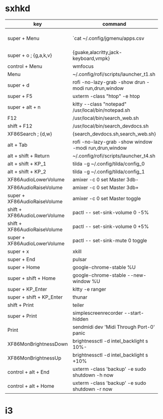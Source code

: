 # sxhkd

| key                          | command                                               |                 |
|------------------------------|-------------------------------------------------------|-----------------|
| super + Menu                 | `cat ~/.config/jgmenu/apps.csv | jgmenu --simple`     |                 |
| super + o ; {g,a,k,v}        | {guake,alacritty,jack-keyboard,vmpk}                  |                 |
| control + Menu               | wmfocus                                               |                 |
| Menu                         | ~/.config/rofi/scripts/launcher_t1.sh                 |                 |
| super + d                    | rofi -no-lazy-grab -show drun -modi run,drun,window   |                 |
| super + F5                   | uxterm -class "htop" -e htop                          |                 |
| super + alt + n              | kitty --class "notepad" /usr/local/bin/notepad.sh     |                 |
| F12                          | /usr/local/bin/search_web.sh                          |                 |
| shift + F12                  | /usr/local/bin/search_devdocs.sh                      |                 |
| XF86Search ; {d,w}           | {search_devdocs.sh,search_web.sh}                     |                 |
| alt + Tab                    | rofi -no-lazy-grab -show window -modi run,drun,window |                 |
| alt + shift + Return         | ~/.config/rofi/scripts/launcher_t4.sh                 |                 |
| alt + shift + KP_1           | tilda -g ~/.config/tilda/config_0                     |                 |
| alt + shift + KP_2           | tilda -g ~/.config/tilda/config_1                     |                 |
| XF86AudioLowerVolume         | amixer -c 0 set Master 3db-                           |                 |
| XF86AudioRaiseVolume         | amixer -c 0 set Master 3db+                           |                 |
| super + XF86AudioRaiseVolume | amixer -c 0 set Master toggle                         |                 |
| shift + XF86AudioLowerVolume | pactl -- set-sink-volume 0 -5%                        |                 |
| shift + XF86AudioRaiseVolume | pactl -- set-sink-volume 0 +5%                        |                 |
| super + XF86AudioLowerVolume | pactl -- set-sink-mute 0 toggle                       |                 |
| super + x                    | xkill                                                 |                 |
| super + End                  | pulsar                                                |                 |
| super + Home                 | google-chrome-stable %U                               |                 |
| super + shift + Home         | google-chrome-stable --new-window %U                  |                 |
| super + KP_Enter             | kitty -e ranger                                       |                 |
| super + shift + KP_Enter     | thunar                                                |                 |
| shift + Print                | teiler                                                |                 |
| super + Print                | simplescreenrecorder --start-hidden                   |                 |
| Print                        | sendmidi dev 'Midi Through Port-0' panic              |                 |
| XF86MonBrightnessDown        | brightnessctl -d intel_backlight s 10%-               |                 |
| XF86MonBrightnessUp          | brightnessctl -d intel_backlight s +10%               |                 |
| control + alt + End          | uxterm -class 'backup' -e sudo shutdown -h now        |                 |
| control + alt + Home         | uxterm -class 'backup' -e sudo shutdown -r now        |                 |

# i3
